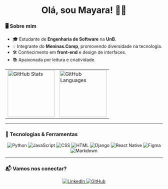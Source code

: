<h1 align="center"> Olá, sou Mayara! 👋🏼</h1>

### 🖥️ Sobre mim
- 🎓 Estudante de **Engenharia de Software** na **UnB**.
- 💡 Integrante do **Meninas.Comp**, promovendo diversidade na tecnologia.
- 🛠️ Conhecimento em **front-end** e design de interfaces.
- 📚 Apaixonada por leitura e criatividade.

<table align="center">
    <tr>
        <td>
            <img src="https://github-readme-stats.vercel.app/api?username=maymarquee&theme=github_dark&hide_border=true&include_all_commits=true&count_private=true" alt="GitHub Stats" height="150"/>
        </td>
        <td>
            <img src="https://github-readme-stats.vercel.app/api/top-langs/?username=maymarquee&theme=github_dark&hide_border=true&include_all_commits=true&count_private=true&layout=compact" alt="GitHub Languages" height="150"/>
        </td>
    </tr>
</table>


---

### 🚀 Tecnologias & Ferramentas
<p align="center">
  <img src="https://img.shields.io/badge/Python-%2314354C?style=flat-square&logo=python&logoColor=white" alt="Python">
  <img src="https://img.shields.io/badge/JavaScript-%23F7DF1E?style=flat-square&logo=javascript&logoColor=black" alt="JavaScript">
  <img src="https://img.shields.io/badge/CSS-%231572B6?style=flat-square&logo=css3&logoColor=white" alt="CSS">
  <img src="https://img.shields.io/badge/HTML-%23E34F26?style=flat-square&logo=html5&logoColor=white" alt="HTML">
  <img src="https://img.shields.io/badge/Django-%23092E20?style=flat-square&logo=django&logoColor=white" alt="Django">
  <img src="https://img.shields.io/badge/React%20Native-%2361DAFB?style=flat-square&logo=react&logoColor=black" alt="React Native">
  <img src="https://img.shields.io/badge/Figma-%23F24E1E?style=flat-square&logo=figma&logoColor=white" alt="Figma">
  <img src="https://img.shields.io/badge/Markdown-%23000000?style=flat-square&logo=markdown&logoColor=white" alt="Markdown">
</p>

---

### 📬 Vamos nos conectar?
<p align="center">
  <a href="https://linkedin.com/in/maymarquee" target="_blank">
    <img src="https://img.shields.io/badge/LinkedIn-%230077B5?style=for-the-badge&logo=linkedin&logoColor=white" alt="LinkedIn">
  </a>
  <a href="https://github.com/maymarquee" target="_blank">
    <img src="https://img.shields.io/badge/GitHub-%23121011?style=for-the-badge&logo=github&logoColor=white" alt="GitHub">
  </a>
</p>

